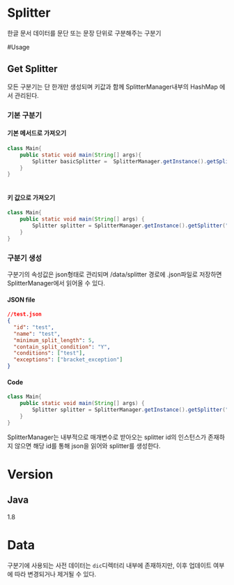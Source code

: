 # Splitter
한글 문서 데이터를 문단 또는 문장 단위로 구분해주는 구분기

#Usage
## Get Splitter
모든 구분기는 단 한개만 생성되며 키값과 함께 SplitterManager내부의 HashMap 에서 관리된다.

### 기본 구분기
#### 기본 메서드로 가져오기
```java
class Main{
    public static void main(String[] args){
        Splitter basicSplitter =  SplitterManager.getInstance().getSplitter();
    }
}
        
```


#### 키 값으로 가져오기
```java
class Main{
    public static void main(String[] args) {
        Splitter splitter = SplitterManager.getInstance().getSplitter("test");
    }
}
```


### 구분기 생성
구분기의 속성값은 json형태로 관리되며 /data/splitter 경로에  .json파일로 저장하면 SplitterManager에서 읽어올 수 있다.

#### JSON file
```json
//test.json
{
  "id": "test",
  "name": "test",
  "minimum_split_length": 5,
  "contain_split_condition": "Y",
  "conditions": ["test"],
  "exceptions": ["bracket_exception"]
}
```
#### Code
```java
class Main{
    public static void main(String[] args) {
        Splitter splitter = SplitterManager.getInstance().getSplitter("test");
    }
}
```
SplitterManager는 내부적으로 매개변수로 받아오는 splitter id의 인스턴스가 존재하지 않으면 해당 id를 통해 json을 읽어와 splitter를 생성한다.

# Version
## Java
1.8

# Data
구분기에 사용되는 사전 데이터는 `dic`디렉터리 내부에 존재하지만, 이후 업데이트 여부에 따라 변경되거나 제거될 수 있다.
